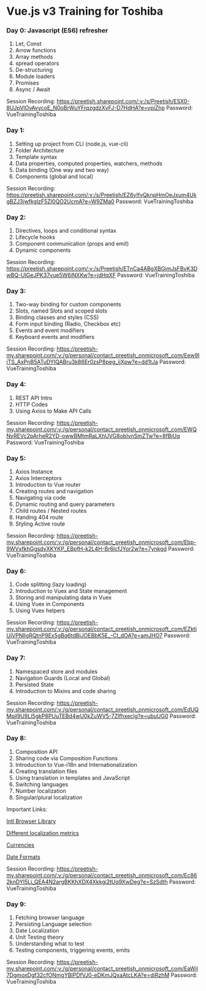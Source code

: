 # Vue.js v3 Training for Toshiba

### Day 0: Javascript (ES6) refresher
1. Let, Const
2. Arrow functions
3. Array methods
4. spread operators
5. De-structuring
6. Module loaders
7. Promises
8. Async / Await

Session Recording: https://preetish.sharepoint.com/:v:/s/Preetish/ESX0-8UJpVlOvAvycoE_N0oBrWuYFrqzgdzXvFJ-D7HdHA?e=vpiZhp
Password: VueTrainingToshiba


### Day 1: 
1. Setting up project from CLI (node.js, vue-cli) 
2. Folder Architecture 
3. Template syntax
4. Data properties, computed properties, watchers, methods
5. Data binding (One way and two way)
6. Components (global and local)

Session Recording: https://preetish.sharepoint.com/:v:/s/Preetish/EZ6yIfvQknpHmOeJxum4UkgBZJ3jwfkglzF5Zl0QO2UcmA?e=W9ZMa0
Password: VueTrainingToshiba

### Day 2: 
1. Directives, loops and conditional syntax
2. Lifecycle hooks
3. Component communication (props and emit)
4. Dynamic components 


Session Recording: https://preetish.sharepoint.com/:v:/s/Preetish/ETnCa4ABgXBGimJsFBvK3DwBQ-UlGeJPK37vue5W6iNXKw?e=jdHqXF
Password: VueTrainingToshiba

### Day 3: 
1. Two-way binding for custom components
2. Slots, named Slots and scoped slots
3. Binding classes and styles (CSS) 
4. Form input binding (Radio, Checkbox etc) 
5. Events and event modifiers
6. Keyboard events and modifiers


Session Recording: https://preetish-my.sharepoint.com/:v:/g/personal/contact_preetish_onmicrosoft_com/Eew9IiTS_AxPnB5ATuDYIQABru3k86Er0zsP8peg_ijXpw?e=dd1tJa
Password: VueTrainingToshiba

### Day 4: 
1. REST API Intro
2. HTTP Codes
3. Using Axios to Make API Calls


Session Recording: https://preetish-my.sharepoint.com/:v:/g/personal/contact_preetish_onmicrosoft_com/EWQNyREVc2pArheR2YD-owwBMtmRaLXhUVG8obIvnSmZTw?e=8fBjUq
Password: VueTrainingToshiba

### Day 5:
1. Axios Instance
2. Axios Interceptors
3. Introduction to Vue router
4. Creating routes and navigation
5. Navigating via code
6. Dynamic routing and query parameters
7. Child routes / Nested routes
8. Handing 404 route
9. Styling Active route

Session Recording: https://preetish-my.sharepoint.com/:v:/g/personal/contact_preetish_onmicrosoft_com/Ebp-9WVxfkhGgsdvXKYKP_EBpfH-k2L4H-Br6icfJYor2w?e=7ynkgd
Password: VueTrainingToshiba

### Day 6:
1. Code splitting (lazy loading)
2. Introduction to Vuex and State management
3. Storing and manipulating data in Vuex
4. Using Vuex in Components
5. Using Vuex helpers


Session Recording: https://preetish-my.sharepoint.com/:v:/g/personal/contact_preetish_onmicrosoft_com/EZktiUiVPNlIgRQtnP9Ex5gBq6tdBjJOEBbK5E_-CI_dOA?e=amJHO7
Password: VueTrainingToshiba

### Day 7:
1. Namespaced store and modules
2. Navigation Guards (Local and Global)
3. Persisted State
4. Introduction to Mixins and code sharing


Session Recording: https://preetish-my.sharepoint.com/:v:/g/personal/contact_preetish_onmicrosoft_com/EdUQMpjl9U9Ll5gkP8PUuTEBd4wU0kZuWV5-7Zlfhxeclg?e=ubuUG0
Password: VueTrainingToshiba

### Day 8:
1. Composition API
2. Sharing code via Composition Functions
3. Introduction to Vue-i18n and Internationalization
4. Creating translation files
5. Using translation in templates and JavaScript
6. Switching languages
7. Number localization
8. Singular/plural localization

Important Links:

[Intl Browser Library](https://developer.mozilla.org/en-US/docs/Web/JavaScript/Reference/Global_Objects/Intl/NumberFormat)

[Different localization metrics](https://formatjs.io/docs/polyfills/intl-numberformat/#simple-units)

[Currencies](https://tc39.es/ecma402/#locales-currencies-tz)

[Date Formats](https://developer.mozilla.org/en-US/docs/Web/JavaScript/Reference/Global_Objects/Intl/NumberFormat/NumberFormat)

Session Recording: https://preetish-my.sharepoint.com/:v:/g/personal/contact_preetish_onmicrosoft_com/Ec862knDYl5Lj_QEA4N2argBKKhXDX4Xkkgi2tUq9XwDeg?e=SzSdth
Password: VueTrainingToshiba

### Day 9:
1. Fetching browser language
2. Persisting Language selection
3. Date Localization
4. Unit Testing theory
5. Understanding what to test
6. Testing components, triggering events, emits

Session Recording: https://preetish-my.sharepoint.com/:v:/g/personal/contact_preetish_onmicrosoft_com/EaWil7DgmoxDgf32cfONmgYBlPDfVJ0-eDKmJQxaAtcLKA?e=diRzhM
Password: VueTrainingToshiba
